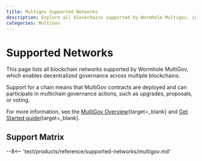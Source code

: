```yaml
---
title: Multigov Supported Networks
description: Explore all blockchains supported by Wormhole Multigov, including network availability, block explorers, and cross-chain transfer support.
categories: MultiGov
---
```


# Supported Networks

This page lists all blockchain networks supported by Wormhole MultiGov, which enables decentralized governance across multiple blockchains.

Support for a chain means that MultiGov contracts are deployed and can participate in multichain governance actions, such as upgrades, proposals, or voting.

For more information, see the [MultiGov Overview](/docs/products/multigov/overview/){target=\_blank} and [Get Started guide](/docs/products/multigov/get-started/){target=\_blank}.

## Support Matrix

--8<-- 'text/products/reference/supported-networks/multigov.md'